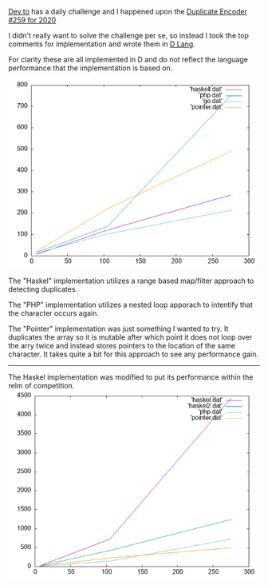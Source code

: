 [Dev.to](https://dev.to/) has a daily challenge and I happened upon the [Duplicate Encoder #259 for 2020](https://dev.to/thepracticaldev/daily-challenge-259-duplicate-encoder-2e8l)

I didn't really want to solve the challenge per se, so instead I took the top comments for implementation and wrote them in [D Lang](https://dlang.org/).

For clarity these are all implemented in D and do not reflect the language performance that the implementation is based on.

![Latest Graph](graph.png)

The "Haskel" implementation utilizes a range based map/filter approach to detecting duplicates.

The "PHP" implementation utilizes a nested loop apporach to intentify that the character occurs again.

The "Pointer" implementation was just something I wanted to try. It duplicates the array so it is mutable
after which point it does not loop over the arry twice and instead stores pointers to the location of the
same character. It takes quite a bit for this approach to see any performance gain.

----

The Haskel implementation was modified to put its performance within the relm of competition.
![Graph Showing Haskel Change](haskel.png)
